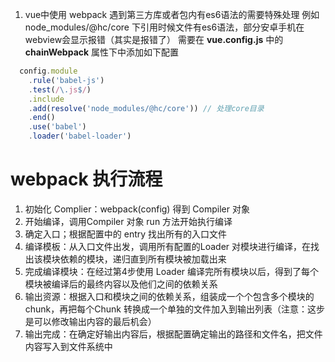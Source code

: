 <!--
 * @Author: gaoyuan
 * @Date: 2020-11-04 17:57:18
 * @LastEditors: gaoyuan
 * @LastEditTime: 2020-11-04 18:00:20
-->
1. vue中使用 webpack 遇到第三方库或者包内有es6语法的需要特殊处理
    例如 node_modules/@hc/core 下引用时候文件有es6语法，部分安卓手机在webview会显示报错（其实是报错了）
    需要在 **vue.config.js** 中的 **chainWebpack** 属性下中添加如下配置
  ```javascript
    config.module
      .rule('babel-js')
      .test(/\.js$/)
      .include
      .add(resolve('node_modules/@hc/core')) // 处理core目录
      .end()
      .use('babel')
      .loader('babel-loader')
  ```

# webpack 执行流程

1. 初始化 Complier：webpack(config) 得到 Compiler 对象
2. 开始编译，调用Compiler 对象 run 方法开始执行编译
3. 确定入口；根据配置中的 entry 找出所有的入口文件
4. 编译模板：从入口文件出发，调用所有配置的Loader 对模块进行编译，在找出该模块依赖的模块，递归直到所有模块被加载出来
5. 完成编译模块：在经过第4步使用 Loader 编译完所有模块以后，得到了每个模块被编译后的最终内容以及他们之间的依赖关系
6. 输出资源：根据入口和模块之间的依赖关系，组装成一个个包含多个模块的chunk，再把每个Chunk 转换成一个单独的文件加入到输出列表（注意：这步是可以修改输出内容的最后机会）
7. 输出完成：在确定好输出内容后，根据配置确定输出的路径和文件名，把文件内容写入到文件系统中